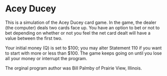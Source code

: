 # Acey Ducey

This is a simulation of the Acey Ducey card game. In the game, the dealer (the computer) deals two cards face up. You have an option to bet or not to bet depending on whether or not you feel the net card dealt will have a value between the first two. 

Your initial money (Q) is set to $100; you may alter Statement 110 if you want to start with more or less than $100. The game keeps going on until you lose all your money or interrupt the program. 

The orginal program author was Bill Palmby of Prairie View, Illinois. 